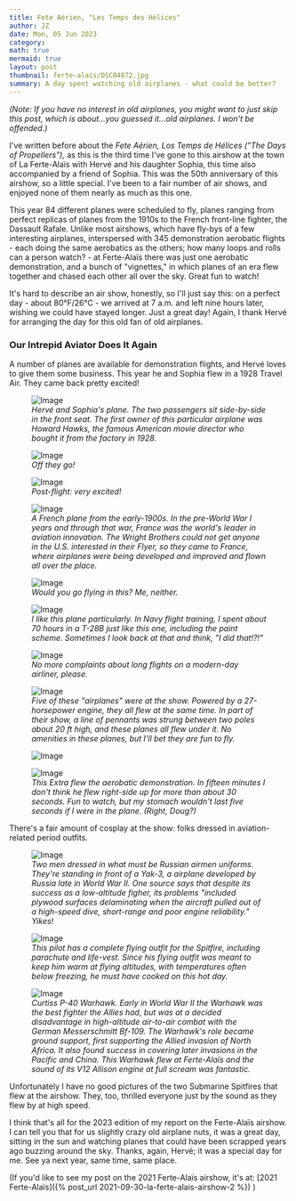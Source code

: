 ```yaml
---
title: Fete Aérien, "Les Temps des Hélices"
author: JZ
date: Mon, 05 Jun 2023
category: 
math: true
mermaid: true
layout: post
thumbnail: ferte-alais/DSC04872.jpg
summary: A day spent watching old airplanes - what could be better?
---
```

<em>(Note: If you have no interest in old airplanes, you might want to just skip this post, which is about...you guessed it...old airplanes. I won't be offended.)</em>

I've written before about the <em>Fete Aérien, Los Temps de Hélices ("The Days of Propellers"),</em> as this is the third time I've gone to this airshow at the town of La Ferte-Alaïs with Hervé and his daughter Sophia, this time also accompanied by a friend of Sophia. This was the 50th anniversary of this airshow, so a little special. I've been to a fair number of air shows, and enjoyed none of them nearly as much as this one.

This year 84 different planes were scheduled to fly, planes ranging from perfect replicas of planes from the 1910s to the French front-line fighter, the Dassault Rafale. Unlike most airshows, which have fly-bys of a few interesting airplanes, interspersed with 345 demonstration aerobatic flights - each doing the same aerobatics as the others; how many loops and rolls can a person watch? - at Ferte-Alaïs there was just one aerobatic demonstration, and a bunch of "vignettes," in which planes of an era flew together and chased each other all over the sky. Great fun to watch!

It's hard to describe an air show, honestly, so I'll just say this: on a perfect day - about 80°F/26°C - we arrived at 7 a.m. and left nine hours later, wishing we could have stayed longer. Just a great day! Again, I thank Hervé for arranging the day for this old fan of old airplanes.

<h3>Our Intrepid Aviator Does It Again</h3>
A number of planes are available for demonstration flights, and Hervé loves to give them some business. This year he and Sophia flew in a 1928 Travel Air. They came back pretty excited!
 <figure class = "landscape" >
	<img src="{{ "ferte-alais/DSC04848.jpg" | prepend: site.imageurl | prepend: site.baseurl | prepend: site.url }}" alt="Image" />
	<figcaption><em>Hervé and Sophia's plane. The two passengers sit side-by-side in the front seat. The first owner of this particular airplane was Howard Hawks, the famous American movie director who bought it from the factory in 1928.</em></figcaption>
</figure>
<figure class = "landscape" >
	<img src="{{ "ferte-alais/DSC04851.jpg" | prepend: site.imageurl | prepend: site.baseurl | prepend: site.url }}" alt="Image" />
	<figcaption><em>Off they go!</em></figcaption>
</figure>
<figure class = "landscape" >
	<img src="{{ "ferte-alais/DSC04856.jpg" | prepend: site.imageurl | prepend: site.baseurl | prepend: site.url }}" alt="Image" />
	<figcaption><em>Post-flight: very excited!</em></figcaption>
</figure>
<figure class = "landscape" >
	<img src="{{ "ferte-alais/DSC04858.jpg" | prepend: site.imageurl | prepend: site.baseurl | prepend: site.url }}" alt="Image" />
	<figcaption><em>A French plane from the early-1900s. In the pre-World War I years and through that war, France was the world's leader in aviation innovation. The Wright Brothers could not get anyone in the U.S. interested in their Flyer, so they came to France, where airplanes were being developed and improved and flown all over the place.</em></figcaption>
</figure>
<figure class = "landscape" >
	<img src="{{ "ferte-alais/DSC04876.jpg" | prepend: site.imageurl | prepend: site.baseurl | prepend: site.url }}" alt="Image" />
	<figcaption><em>Would you go flying in this? Me, neither.</em></figcaption>
</figure>
<figure class = "landscape" >
	<img src="{{ "ferte-alais/DSC04861.jpg" | prepend: site.imageurl | prepend: site.baseurl | prepend: site.url }}" alt="Image" />
	<figcaption><em>I like this plane particularly. In Navy flight training, I spent about 70 hours in a T-28B just like this one, including the paint scheme. Sometimes I look back at that and think, "I did that!?!"</em></figcaption>
</figure>
<figure class = "landscape" >
	<img src="{{ "ferte-alais/DSC04864.jpg" | prepend: site.imageurl | prepend: site.baseurl | prepend: site.url }}" alt="Image" />
	<figcaption><em>No more complaints about long flights on a modern-day airliner, please.</em></figcaption>
</figure>

<figure class = "landscape" >
	<img src="{{ "ferte-alais/DSC04869.jpg" | prepend: site.imageurl | prepend: site.baseurl | prepend: site.url }}" alt="Image" />
	<figcaption><em>Five of these "airplanes" were at the show. Powered by a 27-horsepower engine, they all flew at the same time. In part of their show, a line of pennants was strung between two poles about 20 ft high, and these planes all flew under it. No amenities in these planes, but I'll bet they are fun to fly.</em></figcaption>
</figure>

<figure class = "landscape" >
	<img src="{{ "ferte-alais/DSC04870.jpg" | prepend: site.imageurl | prepend: site.baseurl | prepend: site.url }}" alt="Image" />
	<figcaption><em></em></figcaption>
</figure>
<figure class = "landscape" >
	<img src="{{ "ferte-alais/DSC04871.jpg" | prepend: site.imageurl | prepend: site.baseurl | prepend: site.url }}" alt="Image" />
	<figcaption><em>This Extra flew the aerobatic demonstration. In fifteen minutes I don't think he flew right-side up for more than about 30 seconds. Fun to watch, but my stomach wouldn't last five seconds if I were in the plane. (Right, Doug?)</em></figcaption>
</figure>

There's a fair amount of cosplay at the show: folks dressed in aviation-related period outfits. 
<figure class = "landscape" >
	<img src="{{ "ferte-alais/DSC04878.jpg" | prepend: site.imageurl | prepend: site.baseurl | prepend: site.url }}" alt="Image" />
	<figcaption><em>Two men dressed in what must be Russian airmen uniforms. They're standing in front of a Yak-3, a airplane developed by Russia late in World War II. One source says that despite its success as a low-altitude figher, its problems "included plywood surfaces delaminating when the aircraft pulled out of a high-speed dive, short-range and poor engine reliability." Yikes!</em></figcaption>
</figure>
<figure class = "landscape" >
	<img src="{{ "ferte-alais/DSC04880.jpg" | prepend: site.imageurl | prepend: site.baseurl | prepend: site.url }}" alt="Image" />
	<figcaption><em>This pilot has a complete flying outfit for the Spitfire, including parachute and life-vest. Since his flying outfit was meant to keep him warm at flying altitudes, with temperatures often below freezing, he must have cooked on this hot day.</em></figcaption>
</figure>
<figure class = "landscape" >
	<img src="{{ "ferte-alais/DSC04883.jpg" | prepend: site.imageurl | prepend: site.baseurl | prepend: site.url }}" alt="Image" />
	<figcaption><em>Curtiss P-40 Warhawk. Early in World War II the Warhawk was the best fighter the Allies had, but was at a decided disadvantage in high-altitude air-to-air combat with the German Messerschmitt Bf-109. The Warhawk's role became ground support, first supporting the Allied invasion of North Africa. It also found success in covering later invasions in the Pacific and China. This Warhawk flew at Ferte-Alaïs and the sound of its V12 Allison engine at full scream was fantastic.  </em></figcaption>
</figure>

Unfortunately I have no good pictures of the two Submarine Spitfires that flew at the airshow. They, too, thrilled everyone just by the sound as they flew by at high speed.

I think that's all for the 2023 edition of my report on the Ferte-Alaïs airshow. I can tell you that for us slightly crazy old airplane nuts, it was a great day, sitting in the sun and watching planes that could have been scrapped years ago buzzing around the sky. Thanks, again, Hervé; it was a special day for me. See ya next year, same time, same place.


(If you'd like to see my post on the 2021 Ferte-Alaïs airshow, it's at: [2021 Ferte-Alaïs]({% post_url 2021-09-30-la-ferte-alais-airshow-2 %}) )

